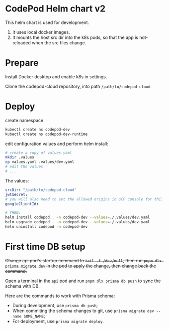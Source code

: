 # CodePod Helm chart v2

This helm chart is used for development.

1. It uses local docker images.
2. It mounts the host src dir into the k8s pods, so that the app is hot-reloaded
   when the src files change.

# Prepare

Install Docker desktop and enable k8s in settings.

Clone the codepod-cloud repository, into path `/path/to/codepod-cloud`.

# Deploy

create namespace

```sh
kubectl create ns codepod-dev
kubectl create ns codepod-dev-runtime
```

edit configuration values and perform helm install:

```sh
# create a copy of values.yaml
mkdir .values
cp values.yaml .values/dev.yaml
# edit the values
# ...
```

The values:

```yaml
srcDir: "/path/to/codepod-cloud"
jwtSecret:
# you will also need to set the allowed origins in GCP console for this clientId.
googleClientId:
```

```sh
# THEN:
helm install codepod . -n codepod-dev --values=./.values/dev.yaml
helm upgrade codepod . -n codepod-dev --values=./.values/dev.yaml
helm uninstall codepod -n codepod-dev
```

# First time DB setup

~~Change api pod's startup command to `tail -f /dev/null`, then run `pnpm dlx prisma migrate dev` in the pod to apply the change, then change back the command.~~

Open a terminal in the `api` pod and run `pnpm dlx prisma db push` to sync the schema with DB.

Here are the commands to work with Prisma schema:

- During development, use `prisma db push`;
- When commiting the schema changes to git, use `prisma migrate dev --name SOME_NAME`;
- For deployment, use `prisma migrate deploy`.

